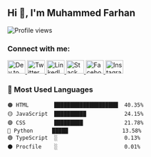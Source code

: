 
## Hi 👋, I'm Muhammed Farhan

<img src="https://komarev.com/ghpvc/?username=yourusername&style=flat-square&color=blue" alt="Profile views" align="left" />

<br clear="both">

### Connect with me:

<p align="left">
  <a href="https://dev.to/muhammed_farhan_55963bfea" target="_blank">
    <img src="https://raw.githubusercontent.com/rahuldkjain/github-profile-readme-generator/master/src/images/icons/Social/devto.svg" alt="Dev.to" height="30" width="40" />
  </a>
  <a href="https://twitter.com/yourusername" target="_blank">
    <img src="https://raw.githubusercontent.com/rahuldkjain/github-profile-readme-generator/master/src/images/icons/Social/twitter.svg" alt="Twitter" height="30" width="40" />
  </a>
  <a href="https://linkedin.com/in/muhammed-farhan-areekode" target="_blank">
    <img src="https://raw.githubusercontent.com/rahuldkjain/github-profile-readme-generator/master/src/images/icons/Social/linked-in-alt.svg" alt="LinkedIn" height="30" width="40" />
  </a>
  <a href="https://stackoverflow.com/users/21548028" target="_blank">
    <img src="https://raw.githubusercontent.com/rahuldkjain/github-profile-readme-generator/master/src/images/icons/Social/stack-overflow.svg" alt="Stack Overflow" height="30" width="40" />
  </a>
  <a href="https://facebook.com/muhammed.farhanv.9" target="_blank">
    <img src="https://raw.githubusercontent.com/rahuldkjain/github-profile-readme-generator/master/src/images/icons/Social/facebook.svg" alt="Facebook" height="30" width="40" />
  </a>
  <a href="https://instagram.com/abroad_boy_" target="_blank">
    <img src="https://raw.githubusercontent.com/rahuldkjain/github-profile-readme-generator/master/src/images/icons/Social/instagram.svg" alt="Instagram" height="30" width="40" />
  </a>
</p>

### 🚀 Most Used Languages

```plaintext
🟠 HTML        ████████████████████  40.35%  
🟡 JavaScript  ██████████            24.15%  
🟣 CSS         █████████             21.78%  
🔵 Python      █████                 13.58%  
🟢 TypeScript  ░                     0.13%  
⚫ Procfile    ░                     0.01%
